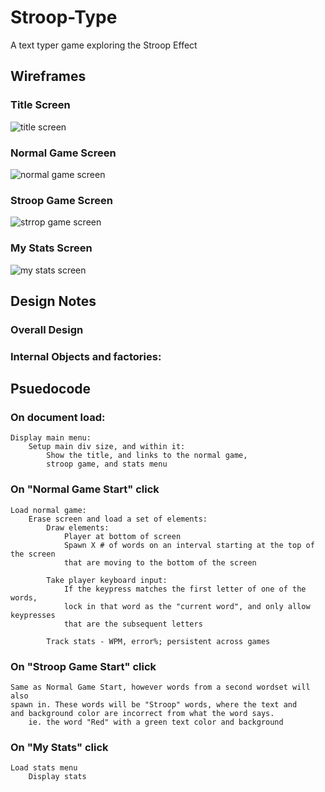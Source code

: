 # Stroop-Type
A text typer game exploring the Stroop Effect

## Wireframes
### Title Screen
![title screen](https://i.imgur.com/A9OjQEl.png)

### Normal Game Screen
![normal game screen](https://i.imgur.com/oC7VSaM.png)

### Stroop Game Screen
![strrop game screen](https://i.imgur.com/RDdasSy.png)

### My Stats Screen
![my stats screen](https://i.imgur.com/B2WskxV.png)


## Design Notes
### Overall Design


### Internal Objects and factories:





## Psuedocode
### On document load:
	Display main menu:
        Setup main div size, and within it:
            Show the title, and links to the normal game, 
            stroop game, and stats menu
	
### On "Normal Game Start" click
	Load normal game:
        Erase screen and load a set of elements:
		    Draw elements:
			    Player at bottom of screen
                Spawn X # of words on an interval starting at the top of the screen
                that are moving to the bottom of the screen

			Take player keyboard input:
                If the keypress matches the first letter of one of the words,
                lock in that word as the "current word", and only allow keypresses
                that are the subsequent letters

			Track stats - WPM, error%; persistent across games
			
	
### On "Stroop Game Start" click	
	Same as Normal Game Start, however words from a second wordset will also
    spawn in. These words will be "Stroop" words, where the text and 
    and background color are incorrect from what the word says.
        ie. the word "Red" with a green text color and background


### On "My Stats" click
	Load stats menu
		Display stats